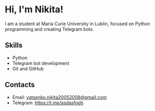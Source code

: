 # Hi, I'm Nikita!

I am a student at Maria Curie University in Lublin, focused on Python programming and creating Telegram bots.

## Skills
- Python
- Telegram bot development
- Git and GitHub

## Contacts
- Email: yatsenko.nikita20052008@gmail.com
- Telegram: https://t.me/asdasfggh
